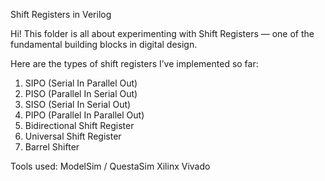 Shift Registers in Verilog

Hi! This folder is all about experimenting with Shift Registers — one of the fundamental building blocks in digital design.

Here are the types of shift registers I’ve implemented so far:
  1) SIPO (Serial In Parallel Out)
  2) PISO (Parallel In Serial Out)
  3) SISO (Serial In Serial Out)
  4) PIPO (Parallel In Parallel Out)
  5) Bidirectional Shift Register
  6) Universal Shift Register
  7) Barrel Shifter

Tools used:
    ModelSim / QuestaSim
    Xilinx Vivado
